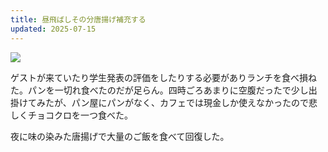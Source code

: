 ```yaml
---
title: 昼飛ばしその分唐揚げ補充する
updated: 2025-07-15
---
```

![](https://i.imgur.com/xKzv9KU.jpeg)


ゲストが来ていたり学生発表の評価をしたりする必要がありランチを食べ損ねた。パンを一切れ食べたのだが足らん。四時ごろあまりに空腹だったで少し出掛けてみたが、パン屋にパンがなく、カフェでは現金しか使えなかったので悲しくチョコクロを一つ食べた。

夜に味の染みた唐揚げで大量のご飯を食べて回復した。